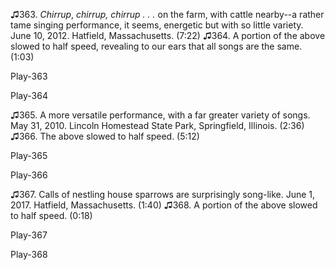 ♫363. *Chirrup*, *chirrup, chirrup . . .* on the farm, with cattle
nearby--a rather tame singing performance, it seems, energetic but with
so little variety. June 10, 2012. Hatfield, Massachusetts. (7:22)
♫364. A portion of the above slowed to half speed, revealing to our ears that all songs are the same. (1:03)

Play-363

Play-364

♫365. A more versatile performance, with a far greater variety of songs.
May 31, 2010. Lincoln Homestead State Park, Springfield, Illinois.
(2:36)
♫366. The above slowed to half speed. (5:12)

Play-365

Play-366

♫367. Calls of nestling house sparrows are surprisingly song-like. June
1, 2017. Hatfield, Massachusetts. (1:40)
♫368. A portion of the above slowed to half speed. (0:18)

Play-367

Play-368
